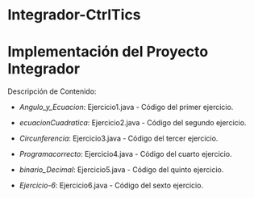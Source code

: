 # Integrador-CtrlTics

# Implementación del Proyecto Integrador

Descripción de Contenido:

- *Angulo_y_Ecuacion*: Ejercicio1.java - Código  del primer ejercicio.
  
- *ecuacionCuadratica*: Ejercicio2.java - Código  del segundo ejercicio.
  
- *Circunferencia*: Ejercicio3.java - Código del tercer ejercicio.
  
- *Programacorrecto*: Ejercicio4.java - Código del cuarto ejercicio.
  
- *binario_Decimal*: Ejercicio5.java - Código del quinto ejercicio.
  
- *Ejercicio-6*: Ejercicio6.java - Código del sexto ejercicio.